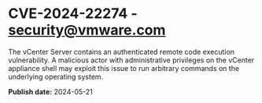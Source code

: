 # CVE-2024-22274 - security@vmware.com

The vCenter Server contains an authenticated remote code execution vulnerability. A malicious actor with administrative privileges on the vCenter appliance shell may exploit this issue to run arbitrary commands on the underlying operating system.

**Publish date:** 2024-05-21
